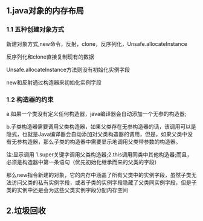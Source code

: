 ## 1.java对象的内存布局

### 1.1 五种创建对象方式

新建对象方式,new命令，反射，clone，反序列化，Unsafe.allocateInstance

反序列化和clone直接复制现有的数据

Unsafe.allocateInstance方法则没有初始化实例字段

new和反射通过构造器来初始化实例字段

### 1.2 构造器的约束

a.如果一个类没有定义任何构造器，java编译器会自动添加一个无参的构造器;

b.子类构造器需要调用父类构造器，如果父类存在无参构造器的话，该调用可以是隐式，也就是Java编译器会自动添加对父类构造器的调用，但是，如果父类中没有无参构造器，那么子类的构造器中需要显示地调用父类带参数的构造器。

注:显示调用 1.super关键字调用父类构造器;2.this调用同类中其他构造器;而且，必须是构造器中第一条语句（优先初始化继承而来的父类的字段）

那么new指令新建的对象，它的内存中涵盖了所有父类中的实例字段，虽然子类无法访问父类的私有实例字段，或者子类的实例字段隐藏了父类同实例字段，但是子类的实例中还是会为这些父类实例字段分配内存空间

## 2.垃圾回收

